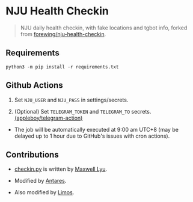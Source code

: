 # NJU Health Checkin

> NJU daily health checkin, with fake locations and tgbot info, forked from [forewing/nju-health-checkin](https://github.com/forewing/nju-health-checkin).

## Requirements

```
python3 -m pip install -r requirements.txt
```

## Github Actions

1. Set `NJU_USER` and `NJU_PASS` in settings/secrets.

2. (Optional) Set `TELEGRAM_TOKEN` and `TELEGRAM_TO` secrets. [(appleboy/telegram-action)](https://github.com/appleboy/telegram-action#secrets)

- The job will be automatically executed at 9:00 am UTC+8 (may be delayed up to 1 hour due to GitHub's issues with cron actions).

## Contributions

- [checkin.py](checkin.py) is written by [Maxwell Lyu](https://github.com/Maxwell-Lyu).

* Modified by [Antares](https://github.com/Antares0982).

* Also modified by [Limos](https://github.com/cubiccm).
